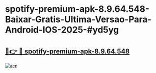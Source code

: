 # spotify-premium-apk-8.9.64.548-Baixar-Gratis-Ultima-Versao-Para-Android-IOS-2025-#yd5yg

# <h2><a href="https://ainizakaria.my?title=spotify-premium-apk-8.9.64.548&ref=24M">🔗👉 🔴 spotify-premium-apk-8.9.64.548</a></h2>

[![acn](https://github.com/user-attachments/assets/0f9c940e-d8b0-45ae-aac7-cd30a18b3e1c)](https://ainizakaria.my?title=spotify-premium-apk-8.9.64.548&ref=24M)


